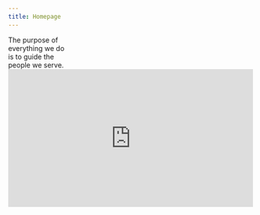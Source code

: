 ```yaml
---
title: Homepage
---
```


<title-block>
The purpose of<br>
everything we do<br>
<span>is to guide the<br>
people we serve.</span>
</title-block>

<grid background="gray-white">
<column lg="16">

<iframe title="IBM Design sizzle video" src="https://player.vimeo.com/video/304672438?muted=1&autoplay=1&loop=1?title=0&byline=0&portrait=0?color=ff0000" width="500" height="281" frameborder="0" webkitallowfullscreen mozallowfullscreen allowfullscreen />

<!--<iframe title="IBM Design sizzle video" src="https://player.vimeo.com/video/293453905?muted=1&autoplay=1&loop=1?title=0&byline=0&portrait=0?color=ff0000" width="500" height="281" frameborder="0" webkitallowfullscreen mozallowfullscreen allowfullscreen />-->

</column>
</grid>

<grid background="gray-10">
<column lg="8">

<p size="xl">When we blend human-centered design
with time-tested business acumen, the results speak for themselves.</p>

<icon name="PlexArrowDown"></icon>

</column>
</grid>

<grid background="gray-10">
<column lg="16">

<hr>

</column>
<column lg="4">

### Featured Outcomes

</column>

<column lg="4" md="4">

<tile
    href="/impact/quantum"
    caption="impact/quantum"
    title="Gallery: Quantum Computing">
<img src="images/Image_1.png" alt="A laptop showing security analytics"/>
</tile>

</column>
<column lg="4" md="4">

<tile
    href="https://www.youtube.com/watch?v=yrI8S1906Ug"
    caption="Youtube"
    title="Video: Building a Security Operations Center on wheels">
<img src="images/Image_2.png" alt="Various letters and characters in the Plex typeface"/>
</tile>

</column>
<column lg="4" md="4" offset_lg="0"  offset_md="4">

<tile
    href="https://qz.com/1124664/ibm-plex-with-its-first-ever-custom-corporate-font-ibm-is-freeing-itself-from-the-tyranny-of-helvetica/"
    caption="Quartz"
    title="The business case for an open-source font">
<img src="images/Image_3.png" alt="Various letters and characters in the Plex typeface"/>
</tile>

</column>
<column lg="4" offset_lg="12" text_align="right">

[View more](/impact)

</column>

</grid>

